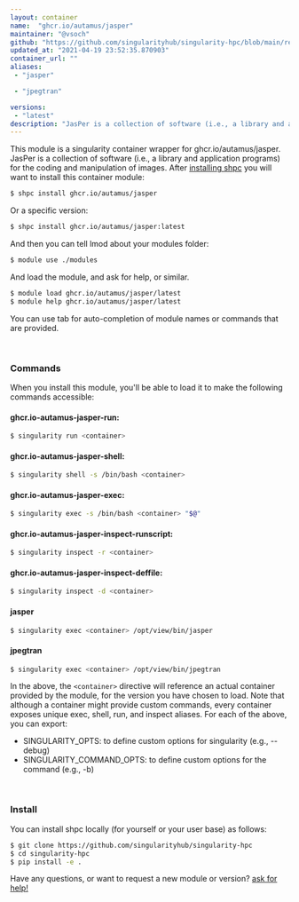 ```yaml
---
layout: container
name:  "ghcr.io/autamus/jasper"
maintainer: "@vsoch"
github: "https://github.com/singularityhub/singularity-hpc/blob/main/registry/ghcr.io/autamus/jasper/container.yaml"
updated_at: "2021-04-19 23:52:35.870903"
container_url: ""
aliases:
 - "jasper"

 - "jpegtran"

versions:
 - "latest"
description: "JasPer is a collection of software (i.e., a library and application programs) for the coding and manipulation of images."
---
```


This module is a singularity container wrapper for ghcr.io/autamus/jasper.
JasPer is a collection of software (i.e., a library and application programs) for the coding and manipulation of images.
After [installing shpc](#install) you will want to install this container module:

```bash
$ shpc install ghcr.io/autamus/jasper
```

Or a specific version:

```bash
$ shpc install ghcr.io/autamus/jasper:latest
```

And then you can tell lmod about your modules folder:

```bash
$ module use ./modules
```

And load the module, and ask for help, or similar.

```bash
$ module load ghcr.io/autamus/jasper/latest
$ module help ghcr.io/autamus/jasper/latest
```

You can use tab for auto-completion of module names or commands that are provided.

<br>

### Commands

When you install this module, you'll be able to load it to make the following commands accessible:

#### ghcr.io-autamus-jasper-run:

```bash
$ singularity run <container>
```

#### ghcr.io-autamus-jasper-shell:

```bash
$ singularity shell -s /bin/bash <container>
```

#### ghcr.io-autamus-jasper-exec:

```bash
$ singularity exec -s /bin/bash <container> "$@"
```

#### ghcr.io-autamus-jasper-inspect-runscript:

```bash
$ singularity inspect -r <container>
```

#### ghcr.io-autamus-jasper-inspect-deffile:

```bash
$ singularity inspect -d <container>
```


#### jasper
       
```bash
$ singularity exec <container> /opt/view/bin/jasper
```


#### jpegtran
       
```bash
$ singularity exec <container> /opt/view/bin/jpegtran
```



In the above, the `<container>` directive will reference an actual container provided
by the module, for the version you have chosen to load. Note that although a container
might provide custom commands, every container exposes unique exec, shell, run, and
inspect aliases. For each of the above, you can export:

 - SINGULARITY_OPTS: to define custom options for singularity (e.g., --debug)
 - SINGULARITY_COMMAND_OPTS: to define custom options for the command (e.g., -b)

<br>
  
### Install

You can install shpc locally (for yourself or your user base) as follows:

```bash
$ git clone https://github.com/singularityhub/singularity-hpc
$ cd singularity-hpc
$ pip install -e .
```

Have any questions, or want to request a new module or version? [ask for help!](https://github.com/singularityhub/singularity-hpc/issues)